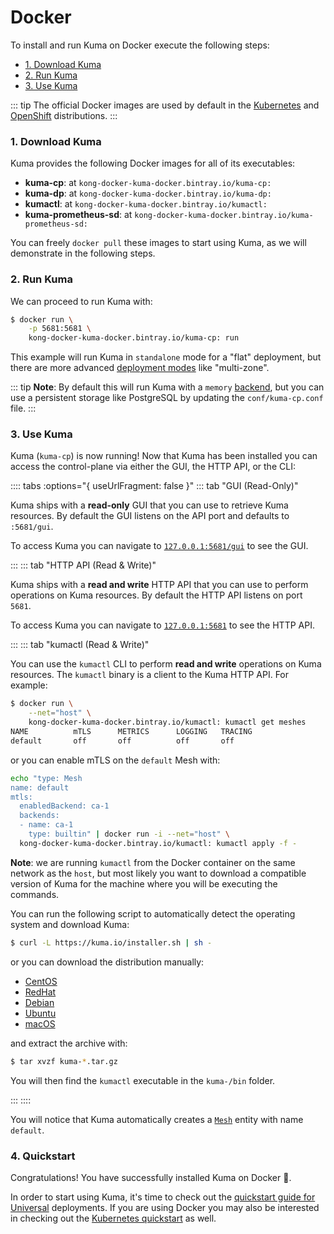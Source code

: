 # Docker

To install and run Kuma on Docker execute the following steps:

* [1. Download Kuma](#_1-download-kuma)
* [2. Run Kuma](#_2-run-kuma)
* [3. Use Kuma](#_3-use-kuma)

::: tip
The official Docker images are used by default in the [Kubernetes](/docs/1.0.4/installation/kubernetes/) and [OpenShift](/docs/1.0.4/installation/openshift/) distributions.
:::

### 1. Download Kuma

Kuma provides the following Docker images for all of its executables:

* **kuma-cp**: at `kong-docker-kuma-docker.bintray.io/kuma-cp:`
* **kuma-dp**: at `kong-docker-kuma-docker.bintray.io/kuma-dp:`
* **kumactl**: at `kong-docker-kuma-docker.bintray.io/kumactl:`
* **kuma-prometheus-sd**: at `kong-docker-kuma-docker.bintray.io/kuma-prometheus-sd:`

You can freely `docker pull` these images to start using Kuma, as we will demonstrate in the following steps.

### 2. Run Kuma

We can proceed to run Kuma with:

```sh
$ docker run \
    -p 5681:5681 \
    kong-docker-kuma-docker.bintray.io/kuma-cp: run
```

This example will run Kuma in `standalone` mode for a "flat" deployment, but there are more advanced [deployment modes](/docs/1.0.4/documentation/deployments/) like "multi-zone".

::: tip
**Note**: By default this will run Kuma with a `memory` [backend](../../documentation/backends), but you can use a persistent storage like PostgreSQL by updating the `conf/kuma-cp.conf` file.
:::

### 3. Use Kuma

Kuma (`kuma-cp`) is now running! Now that Kuma has been installed you can access the control-plane via either the GUI, the HTTP API, or the CLI:

:::: tabs :options="{ useUrlFragment: false }"
::: tab "GUI (Read-Only)"

Kuma ships with a **read-only** GUI that you can use to retrieve Kuma resources. By default the GUI listens on the API port and defaults to `:5681/gui`. 

To access Kuma you can navigate to [`127.0.0.1:5681/gui`](http://127.0.0.1:5681/gui) to see the GUI.

:::
::: tab "HTTP API (Read & Write)"

Kuma ships with a **read and write** HTTP API that you can use to perform operations on Kuma resources. By default the HTTP API listens on port `5681`.

To access Kuma you can navigate to [`127.0.0.1:5681`](http://127.0.0.1:5681) to see the HTTP API.

:::
::: tab "kumactl (Read & Write)"

You can use the `kumactl` CLI to perform **read and write** operations on Kuma resources. The `kumactl` binary is a client to the Kuma HTTP API. For example:

```sh
$ docker run \
    --net="host" \
    kong-docker-kuma-docker.bintray.io/kumactl: kumactl get meshes
NAME          mTLS      METRICS      LOGGING   TRACING
default       off       off          off       off
```

or you can enable mTLS on the `default` Mesh with:

```sh
echo "type: Mesh
name: default
mtls:
  enabledBackend: ca-1
  backends:
  - name: ca-1
    type: builtin" | docker run -i --net="host" \
  kong-docker-kuma-docker.bintray.io/kumactl: kumactl apply -f -
```

**Note**: we are running `kumactl` from the Docker container on the same network as the `host`, but most likely you want to download a compatible version of Kuma for the machine where you will be executing the commands.

You can run the following script to automatically detect the operating system and download Kuma:

```sh
$ curl -L https://kuma.io/installer.sh | sh -
```

or you can download the distribution manually:

* [CentOS](https://kong.bintray.com/kuma/kuma--centos-amd64.tar.gz)
* [RedHat](https://kong.bintray.com/kuma/kuma--rhel-amd64.tar.gz)
* [Debian](https://kong.bintray.com/kuma/kuma--debian-amd64.tar.gz)
* [Ubuntu](https://kong.bintray.com/kuma/kuma--ubuntu-amd64.tar.gz)
* [macOS](https://kong.bintray.com/kuma/kuma--darwin-amd64.tar.gz)

and extract the archive with:

```sh
$ tar xvzf kuma-*.tar.gz
```

You will then find the `kumactl` executable in the `kuma-/bin` folder.

:::
::::

You will notice that Kuma automatically creates a [`Mesh`](../../policies/mesh) entity with name `default`.

### 4. Quickstart

Congratulations! You have successfully installed Kuma on Docker 🚀. 

In order to start using Kuma, it's time to check out the [quickstart guide for Universal](/docs/1.0.4/quickstart/universal/) deployments. If you are using Docker you may also be interested in checking out the [Kubernetes quickstart](/docs/1.0.4/quickstart/kubernetes/) as well.
